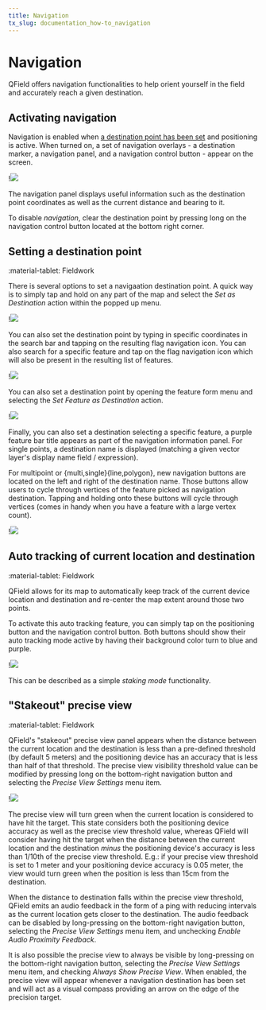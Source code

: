 ```yaml
---
title: Navigation
tx_slug: documentation_how-to_navigation
---
```


# Navigation

QField offers navigation functionalities to help orient yourself in the field and accurately reach a given destination.

## Activating navigation

Navigation is enabled when [a destination point has been set](#setting-a-destination-point) and positioning is active.
When turned on, a set of navigation overlays - a destination marker, a navigation panel, and a navigation control button - appear on the screen.

!![](../assets/images/navigation.png)

The navigation panel displays useful information such as the destination point coordinates as well as the current distance and bearing to it.

To disable *navigation*, clear the destination point by pressing long on the navigation control button located at the bottom right corner.

## Setting a destination point
:material-tablet: Fieldwork

There is several options to set a navigaation destination point.
A quick way is to simply tap and hold on any part of the map and select the *Set as Destination* action within the popped up menu.

!![](../assets/images/navigation-add-from-touch.png)

You can also set the destination point by typing in specific coordinates in the search bar and tapping on the resulting flag navigation icon.
You can also search for a specific feature and tap on the flag navigation icon which will also be present in the resulting list of features.

!![](../assets/images/navigation-search-bar.png)

You can also set a destination point by opening the feature form menu and selecting the *Set Feature as Destination* action.

!![](../assets/images/navigation-destination-feature-form.png)

Finally, you can also set a destination selecting a specific feature, a purple feature bar title appears as part of the navigation information panel.
For single points, a destination name is displayed (matching a given vector layer's display name field / expression).

For multipoint or {multi,single}{line,polygon}, new navigation buttons are located on the left and right of the destination name.
Those buttons allow users to cycle through vertices of the feature picked as navigation destination.
Tapping and holding onto these buttons will cycle through vertices (comes in handy when you have a feature with a large vertex count).

!![](../assets/images/navigation-polygon.webp,280px)

## Auto tracking of current location and destination
:material-tablet: Fieldwork

QField allows for its map to automatically keep track of the current device location and destination and re-center the map extent around those two points.

To activate this auto tracking feature, you can simply tap on the positioning button and the navigation control button.
Both buttons should show their auto tracking mode active by having their background color turn to blue and purple.

!![](../assets/images/navigation-auto-tracking.png)

This can be described as a simple *staking mode* functionality.

## "Stakeout" precise view
:material-tablet: Fieldwork

QField's "stakeout" precise view panel appears when the distance between the current location and the destination is less than a pre-defined threshold (by default 5 meters) and the positioning device has an accuracy that is less than half of that threshold.
The precise view visibility threshold value can be modified by pressing long on the bottom-right navigation button and selecting the *Precise View Settings* menu item.

!![](../assets/images/navigation-precise-view.webp,280px)

The precise view will turn green when the current location is considered to have hit the target.
This state considers both the positioning device accuracy as well as the precise view threshold value, whereas QField will consider having hit the target when the distance between the current location and the destination *minus* the positioning device's accuracy is less than 1/10th of the precise view threshold.
E.g.: if your precise view threshold is set to 1 meter and your positioning device accuracy is 0.05 meter, the view would turn green when the position is less than 15cm from the destination.

When the distance to destination falls within the precise view threshold, QField emits an audio feedback in the form of a ping with reducing intervals as the current location gets closer to the destination. The audio feedback can be disabled by long-pressing on the bottom-right navigation button, selecting the *Precise View Settings* menu item, and unchecking *Enable Audio Proximity Feedback*.

It is also possible the precise view to always be visible by long-pressing on the bottom-right navigation button, selecting the *Precise View Settings* menu item, and checking *Always Show Precise View*. When enabled, the precise view will appear whenever a navigation destination has been set and will act as a visual compass providing an arrow on the edge of the precision target.
